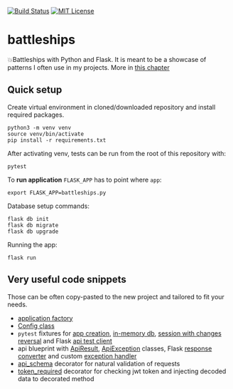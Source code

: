 [![Build Status](https://travis-ci.org/pierscin/battleships.svg?branch=master)](https://travis-ci.org/pierscin/battleships)
[![MIT License](https://img.shields.io/badge/license-MIT-blue.svg)](https://raw.githubusercontent.com/pierscin/battleships/master/LICENSE)

# battleships

💥Battleships with Python and Flask. It is meant to be a showcase of
patterns I often use in my projects. More in [this chapter](#very-useful-code-snippets)

## Quick setup

Create virtual environment in cloned/downloaded repository and install required packages.

```
python3 -m venv venv
source venv/bin/activate
pip install -r requirements.txt
```

After activating venv, tests can be run from the root of this repository with:

```
pytest
```

To **run application** `FLASK_APP` has to point where `app`:

```
export FLASK_APP=battleships.py
```

Database setup commands:

```
flask db init
flask db migrate
flask db upgrade
```

Running the app:
```
flask run
```


## Very useful code snippets

Those can be often copy-pasted to the new project and tailored to fit your needs.

- [application factory](https://github.com/pierscin/battleships/app/__init__.py#L16)
- [Config class](https://github.com/pierscin/battleships/blob/6f4688f51a56f34446cd2e2d7baaed93c125e1ab/config.py#L11)
- `pytest` fixtures for [app creation](https://github.com/pierscin/battleships/blob/6f4688f51a56f34446cd2e2d7baaed93c125e1ab/tests/conftest.py#L8),
[in-memory db](https://github.com/pierscin/battleships/blob/6f4688f51a56f34446cd2e2d7baaed93c125e1ab/tests/conftest.py#L22),
[session with changes reversal](https://github.com/pierscin/battleships/blob/6f4688f51a56f34446cd2e2d7baaed93c125e1ab/tests/conftest.py#L33)
and Flask [api test client](https://github.com/pierscin/battleships/blob/6f4688f51a56f34446cd2e2d7baaed93c125e1ab/tests/conftest.py#L48)
- api blueprint with [ApiResult](https://github.com/pierscin/battleships/blob/6f4688f51a56f34446cd2e2d7baaed93c125e1ab/app/api/__init__.py#L4),
[ApiException](https://github.com/pierscin/battleships/blob/6f4688f51a56f34446cd2e2d7baaed93c125e1ab/app/api/__init__.py#L17) classes, Flask
[response converter](https://github.com/pierscin/battleships/blob/6f4688f51a56f34446cd2e2d7baaed93c125e1ab/app/api/__init__.py#L31)
and custom [exception handler](https://github.com/pierscin/battleships/blob/6f4688f51a56f34446cd2e2d7baaed93c125e1ab/app/api/error_handlers.py#L5)
- [api_schema](https://github.com/pierscin/battleships/blob/6f4688f51a56f34446cd2e2d7baaed93c125e1ab/app/api/utils.py#L10) decorator for natural validation of requests
- [token_required](https://github.com/pierscin/battleships/blob/6f4688f51a56f34446cd2e2d7baaed93c125e1ab/app/api/utils.py#L36) decorator for checking jwt token and injecting decoded data to decorated method

